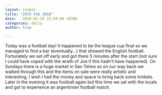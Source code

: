 ```yaml
---
layout: single
title: "25th Feb 2018"
date:   2018-02-25 22:49:00 +0300
categories: daily
author: true

---
```


Today was a football day! It happened to be the league cup final so we managed to find a bar (eventually...) that showed the English football. Fortunately we set off early and got there 5 minutes after the start (not sure I could have coped with the wrath of Joe if this hadn't have happened). On Sundays there is a huge market in San Telmo so on our way back we walked through this and the items on sale were really artistic and interesting, I wish I had the money and space to bring back some trinkets. Later in the evening it was football again but this time we sat with the locals and got to experience an argentinian football match.
